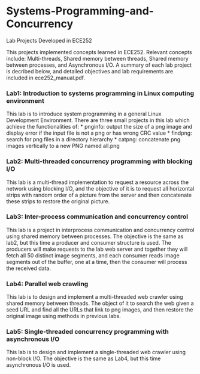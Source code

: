 # Systems-Programming-and-Concurrency
Lab Projects Developed in ECE252

This projects implemented concepts learned in ECE252. Relevant concepts include: Multi-threads, Shared memory between threads, Shared memory between processes, and Asynchronous I/O. A summary of each lab project is decribed below, and detailed objectives and lab requirements are included in ece252_manual.pdf.

### Lab1: Introduction to systems programming in Linux computing environment
This lab is to introduce system programming in a general Linux Development Environment. There are three small projects in this lab which achieve the functionalities of: 
	* pnginfo: output the size of a png image and display error if the input file is not a png or has wrong CRC value
	* findpng: search for png files in a directory hierarchy
	* catpng: concatenate png images vertically to a new PNG named all.png


### Lab2: Multi-threaded concurrency programming with blocking I/O
This lab is a multi-thread implementation to request a resource across the network using blocking I/O, and the objective of it is to request all horizontal strips with random order of a picture from the server and then concatenate these strips to restore the original picture.


### Lab3: Inter-process communication and concurrency control
This lab is a project in interprocess communication and concurrency control using shared memory between processes. The objective is the same as lab2, but this time a producer and consumer structure is used. The producers will make requests to the lab web server and together they will fetch all 50 distinct image segments, and each consumer reads image segments out of the buffer, one at a time, then the consumer will process the received data.


### Lab4: Parallel web crawling
This lab is to design and implement a multi-threaded web crawler using shared memory between threads. The object of it to search the web given a seed URL and find all the URLs that link to png images, and then restore the original image using methods in previous labs.

### Lab5: Single-threaded concurrency programming with asynchronous I/O
This lab is to design and implement a single-threaded web crawler using non-block I/O. The objective is the same as Lab4, but this time asynchronous I/O is used.
